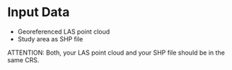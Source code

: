# Input Data
- Georeferenced LAS point cloud
- Study area as SHP file

ATTENTION: Both, your LAS point cloud and your SHP file should be in the same CRS.
